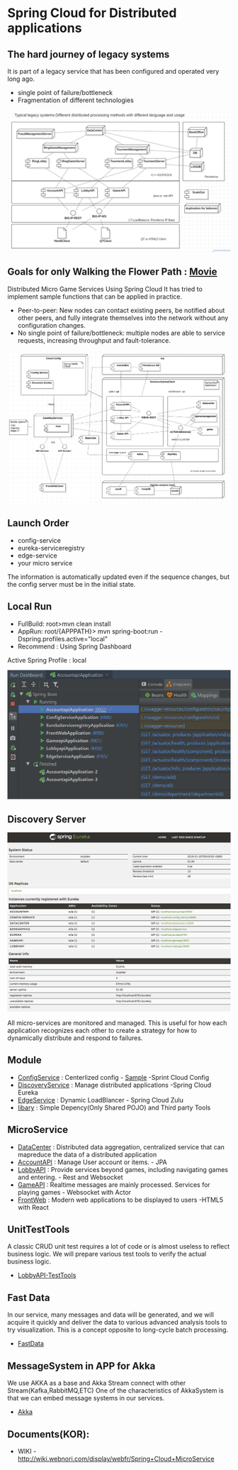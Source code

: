 # Spring Cloud for Distributed applications

## The hard journey of legacy systems
It is part of a legacy service that has been configured and operated very long ago.

* single point of failure/bottleneck
* Fragmentation of different technologies


![image](library/doc-res/oldsystem.png)

## Goals for only Walking the Flower Path : [Movie](https://youtu.be/2O6dRaBbFoo)
Distributed Micro Game Services Using Spring Cloud
It has tried to implement sample functions that can be applied in practice.

* Peer-to-peer: New nodes can contact existing peers, be notified about other peers, and fully integrate themselves into the network without any configuration changes.
* No single point of failure/bottleneck: multiple nodes are able to service requests, increasing throughput and fault-tolerance.


![Alt text](library/doc-res/spring-cloud-arc.png)

## Launch Order
* config-service
* eureka-serviceregistry
* edge-service
* your micro service
    
The information is automatically updated even if the sequence changes, but the config server must be in the initial state.

## Local Run
* FullBuild: root>mvn clean install
* AppRun: root/{APPPATH}> mvn spring-boot:run -Dspring.profiles.active="local"
* Recommend : Using Spring Dashboard

Active Spring Profile : local

![Alt text](library/doc-res/spring-dashboard.png)

## Discovery Server

![image](library/doc-res/eureka-preview.png)

All micro-services are monitored and managed.
This is useful for how each application recognizes each other to create a strategy for how to dynamically distribute and respond to failures.



## Module
* [ConfigService](config-service) : Centerlized config - [Sample](/library/config-sample) -Sprint Cloud Config
* [DiscoveryService](eureka-serviceregistry) : Manage distributed applications -Spring Cloud Eureka
* [EdgeService](edge-service) : Dynamic LoadBlancer - Spring Cloud Zulu
* [libary](library) : Simple Depency(Only Shared POJO) and Third party Tools

## MicroService
* [DataCenter](datacenter) : Distributed data aggregation, centralized service that can mapreduce the data of a distributed application
* [AccountAPI](accountapi) : Manage User account or items. - JPA
* [LobbyAPI](lobbyapi) : Provide services beyond games, including navigating games and entering. - Rest and Websocket
* [GameAPI](gameapi) : Realtime messages are mainly processed. Services for playing games - Websocket with Actor
* [FrontWeb](front-web) : Modern web applications to be displayed to users -HTML5 with React

## UnitTestTools
A classic CRUD unit test requires a lot of code or is almost useless to reflect business logic. We will prepare various test tools to verify the actual business logic.

* [LobbyAPI-TestTools](lobbyapi/src/test)

## Fast Data
In our service, many messages and data will be generated, and we will acquire it quickly and deliver the data to various advanced analysis tools to try visualization. This is a concept opposite to long-cycle batch processing.

* [FastData](fastdata.md)

## MessageSystem in APP for Akka 

We use AKKA as a base and Akka Stream connect with other Stream(Kafka,RabbitMQ,ETC)
One of the characteristics of AkkaSystem is that we can embed message systems in our services.

* [Akka](library/akka.MD)

## Documents(KOR):
* WIKI - http://wiki.webnori.com/display/webfr/Spring+Cloud+MicroService



